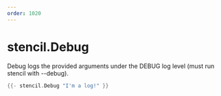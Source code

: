 ```yaml
---
order: 1020
---
```


<!-- Generated by tools/docgen. DO NOT EDIT. -->

# stencil.Debug

Debug logs the provided arguments under the DEBUG log level (must run
stencil with --debug).

```go
{{- stencil.Debug "I'm a log!" }}
```
